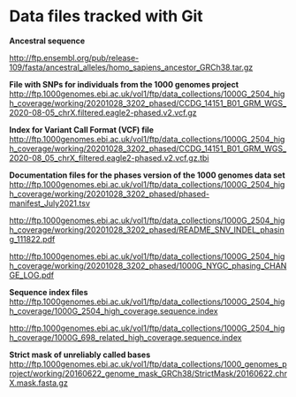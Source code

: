 
# Data files tracked with Git

**Ancestral sequence**

http://ftp.ensembl.org/pub/release-109/fasta/ancestral_alleles/homo_sapiens_ancestor_GRCh38.tar.gz

**File with SNPs for individuals from the 1000 genomes project**
http://ftp.1000genomes.ebi.ac.uk/vol1/ftp/data_collections/1000G_2504_high_coverage/working/20201028_3202_phased/CCDG_14151_B01_GRM_WGS_2020-08-05_chrX.filtered.eagle2-phased.v2.vcf.gz

**Index for Variant Call Format (VCF) file**
http://ftp.1000genomes.ebi.ac.uk/vol1/ftp/data_collections/1000G_2504_high_coverage/working/20201028_3202_phased/CCDG_14151_B01_GRM_WGS_2020-08_05_chrX_filtered.eagle2-phased.v2.vcf.gz.tbi

**Documentation files for the phases version of the 1000 genomes data set**
http://ftp.1000genomes.ebi.ac.uk/vol1/ftp/data_collections/1000G_2504_high_coverage/working/20201028_3202_phased/phased-manifest_July2021.tsv

http://ftp.1000genomes.ebi.ac.uk/vol1/ftp/data_collections/1000G_2504_high_coverage/working/20201028_3202_phased/README_SNV_INDEL_phasing_111822.pdf

http://ftp.1000genomes.ebi.ac.uk/vol1/ftp/data_collections/1000G_2504_high_coverage/working/20201028_3202_phased/1000G_NYGC_phasing_CHANGE_LOG.pdf

**Sequence index files**
http://ftp.1000genomes.ebi.ac.uk/vol1/ftp/data_collections/1000G_2504_high_coverage/1000G_2504_high_coverage.sequence.index

http://ftp.1000genomes.ebi.ac.uk/vol1/ftp/data_collections/1000G_2504_high_coverage/1000G_698_related_high_coverage.sequence.index

**Strict mask of unreliably called bases**
http://ftp.1000genomes.ebi.ac.uk/vol1/ftp/data_collections/1000_genomes_project/working/20160622_genome_mask_GRCh38/StrictMask/20160622.chrX.mask.fasta.gz




